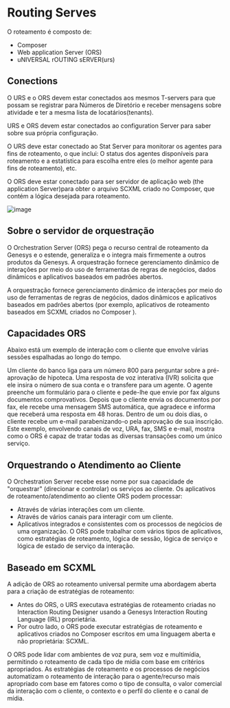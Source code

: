 # Routing Serves

O roteamento é composto de:

- Composer
-  Web application Server (ORS)
- uNIVERSAL rOUTING sERVER(urs)

## Conections

O URS e o ORS devem estar conectados aos mesmos T-servers para que possam se registrar para Números de Diretório e receber mensagens sobre atividade e ter a mesma lista
de locatários(tenants).


URS e ORS devem estar conectados ao configuration Server  para saber sobre sua própria configuração.

O URS deve estar conectado ao Stat Server para monitorar os agentes para fins de roteamento, o que inclui: O status dos agentes disponíveis para roteamento e a 
estatística para escolha entre eles (o melhor agente para fins de roteamento), etc.

O ORS deve estar conectado para ser servidor de aplicação web (the application Server)para obter o arquivo SCXML criado no Composer, que contém a lógica desejada para roteamento.

![image](https://user-images.githubusercontent.com/52088444/155157543-82ab83ec-d9f2-4b73-802f-900228e4794f.png)

## Sobre o servidor de orquestração

O Orchestration Server (ORS) pega o recurso central de roteamento da Genesys e o estende, generaliza e o integra mais firmemente a outros produtos da Genesys.
A orquestração fornece gerenciamento dinâmico de interações por meio do uso de ferramentas de regras de negócios, dados dinâmicos e aplicativos baseados em padrões abertos.

A orquestração fornece gerenciamento dinâmico de interações por meio do uso de ferramentas de regras de negócios, dados dinâmicos e aplicativos baseados em padrões
abertos (por exemplo, aplicativos de roteamento baseados em SCXML criados no Composer ).

## Capacidades ORS
Abaixo está um exemplo de interação com o cliente que envolve várias sessões espalhadas ao longo do tempo.

Um cliente do banco liga para um número 800 para perguntar sobre a pré-aprovação de hipoteca. Uma resposta de voz interativa (IVR) solicita que ele insira o número de sua conta e o transfere para um agente.
O agente preenche um formulário para o cliente e pede-lhe que envie por fax alguns documentos comprovativos.
Depois que o cliente envia os documentos por fax, ele recebe uma mensagem SMS automática, que agradece e informa que receberá uma resposta em 48 horas.
Dentro de um ou dois dias, o cliente recebe um e-mail parabenizando-o pela aprovação de sua inscrição.
Este exemplo, envolvendo canais de voz, URA, fax, SMS e e-mail, mostra como o ORS é capaz de tratar todas as diversas transações como um único serviço.

## Orquestrando o Atendimento ao Cliente
O Orchestration Server recebe esse nome por sua capacidade de "orquestrar" (direcionar e controlar) os serviços ao cliente. Os aplicativos de roteamento/atendimento 
ao cliente ORS podem processar:

- Através de várias interações com um cliente.
- Através de vários canais para interagir com um cliente.
- Aplicativos integrados e consistentes com os processos de negócios de uma organização.
O ORS pode trabalhar com vários tipos de aplicativos, como estratégias de roteamento, lógica de sessão, lógica de serviço e lógica de estado de serviço da interação.


## Baseado em SCXML

A adição de ORS ao roteamento universal permite uma abordagem aberta para a criação de estratégias de roteamento:

- Antes do ORS, o URS executava estratégias de roteamento criadas no Interaction Routing Designer usando a Genesys Interaction Routing Language (IRL) proprietária.
- Por outro lado, o ORS pode executar estratégias de roteamento e aplicativos criados no Composer escritos em uma linguagem aberta e não proprietária: SCXML.

O ORS pode lidar com ambientes de voz pura, sem voz e multimídia, permitindo o roteamento de cada tipo de mídia com base em critérios apropriados. 
As estratégias de roteamento e os processos de negócios automatizam o roteamento de interação para o agente/recurso mais apropriado com base em fatores como 
o tipo de consulta, o valor comercial da interação com o cliente, o contexto e o perfil do cliente e o canal de mídia.


